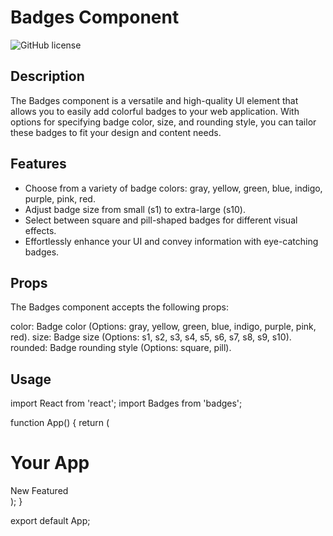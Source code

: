# Badges Component

![GitHub license](https://img.shields.io/badge/license-MIT-blue.svg)

## Description

The Badges component is a versatile and high-quality UI element that allows you to easily add colorful badges to your web application. With options for specifying badge color, size, and rounding style, you can tailor these badges to fit your design and content needs.

## Features

- Choose from a variety of badge colors: gray, yellow, green, blue, indigo, purple, pink, red.
- Adjust badge size from small (s1) to extra-large (s10).
- Select between square and pill-shaped badges for different visual effects.
- Effortlessly enhance your UI and convey information with eye-catching badges.

## Props
The Badges component accepts the following props:

color: Badge color (Options: gray, yellow, green, blue, indigo, purple, pink, red).
size: Badge size (Options: s1, s2, s3, s4, s5, s6, s7, s8, s9, s10).
rounded: Badge rounding style (Options: square, pill).

## Usage

import React from 'react';
import Badges from 'badges';

function App() {
  return (
    <div>
      <h1>Your App</h1>
      <Badges color="blue" size="s2" rounded="square">
        New
      </Badges>
      <Badges color="green" size="s4" rounded="pill">
        Featured
      </Badges>
    </div>
  );
}

export default App;

